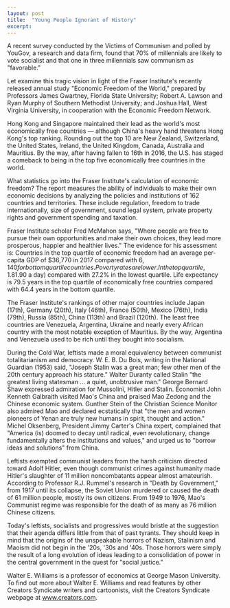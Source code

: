```yaml
---
layout: post
title:  "Young People Ignorant of History"
excerpt:
---
```




A recent survey conducted by the Victims of Communism and polled by YouGov, a research and data firm, found that 70% of millennials are likely to vote socialist and that one in three millennials saw communism as "favorable."

Let examine this tragic vision in light of the Fraser Institute's recently released annual study "Economic Freedom of the World," prepared by Professors James Gwartney, Florida State University; Robert A. Lawson and Ryan Murphy of Southern Methodist University; and Joshua Hall, West Virginia University, in cooperation with the Economic Freedom Network.

Hong Kong and Singapore maintained their lead as the world's most economically free countries — although China's heavy hand threatens Hong Kong's top ranking. Rounding out the top 10 are New Zealand, Switzerland, the United States, Ireland, the United Kingdom, Canada, Australia and Mauritius. By the way, after having fallen to 16th in 2016, the U.S. has staged a comeback to being in the top five economically free countries in the world.

What statistics go into the Fraser Institute's calculation of economic freedom? The report measures the ability of individuals to make their own economic decisions by analyzing the policies and institutions of 162 countries and territories. These include regulation, freedom to trade internationally, size of government, sound legal system, private property rights and government spending and taxation. 

Fraser Institute scholar Fred McMahon says, "Where people are free to pursue their own opportunities and make their own choices, they lead more prosperous, happier and healthier lives." The evidence for his assessment is: Countries in the top quartile of economic freedom had an average per-capita GDP of $36,770 in 2017 compared with $6,140 for bottom quartile countries. Poverty rates are lower. In the top quartile, 1.8% of the population experienced extreme poverty ($1.90 a day) compared with 27.2% in the lowest quartile. Life expectancy is 79.5 years in the top quartile of economically free countries compared with 64.4 years in the bottom quartile.



The Fraser Institute's rankings of other major countries include Japan (17th), Germany (20th), Italy (46th), France (50th), Mexico (76th), India (79th), Russia (85th), China (113th) and Brazil (120th). The least free countries are Venezuela, Argentina, Ukraine and nearly every African country with the most notable exception of Mauritius. By the way, Argentina and Venezuela used to be rich until they bought into socialism.

During the Cold War, leftists made a moral equivalency between communist totalitarianism and democracy. W. E. B. Du Bois, writing in the National Guardian (1953) said, "Joseph Stalin was a great man; few other men of the 20th century approach his stature." Walter Duranty called Stalin "the greatest living statesman ... a quiet, unobtrusive man." George Bernard Shaw expressed admiration for Mussolini, Hitler and Stalin. Economist John Kenneth Galbraith visited Mao's China and praised Mao Zedong and the Chinese economic system. Gunther Stein of the Christian Science Monitor also admired Mao and declared ecstatically that "the men and women pioneers of Yenan are truly new humans in spirit, thought and action." Michel Oksenberg, President Jimmy Carter's China expert, complained that "America (is) doomed to decay until radical, even revolutionary, change fundamentally alters the institutions and values," and urged us to "borrow ideas and solutions" from China.

Leftists exempted communist leaders from the harsh criticism directed toward Adolf Hitler, even though communist crimes against humanity made Hitler's slaughter of 11 million noncombatants appear almost amateurish. According to Professor R.J. Rummel's research in "Death by Government," from 1917 until its collapse, the Soviet Union murdered or caused the death of 61 million people, mostly its own citizens. From 1949 to 1976, Mao's Communist regime was responsible for the death of as many as 76 million Chinese citizens.

Today's leftists, socialists and progressives would bristle at the suggestion that their agenda differs little from that of past tyrants. They should keep in mind that the origins of the unspeakable horrors of Nazism, Stalinism and Maoism did not begin in the '20s, '30s and '40s. Those horrors were simply the result of a long evolution of ideas leading to a consolidation of power in the central government in the quest for "social justice."

Walter E. Williams is a professor of economics at George Mason University. To find out more about Walter E. Williams and read features by other Creators Syndicate writers and cartoonists, visit the Creators Syndicate webpage at www.creators.com.
